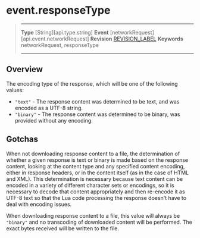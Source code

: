 # event.responseType

> --------------------- ------------------------------------------------------------------------------------------
> __Type__              [String][api.type.string]
> __Event__             [networkRequest][api.event.networkRequest]
> __Revision__          [REVISION_LABEL](REVISION_URL)
> __Keywords__          networkRequest, responseType
> --------------------- ------------------------------------------------------------------------------------------

## Overview

The encoding type of the response, which will be one of the following values:

* `"text"` - The response content was determined to be text, and was encoded as a UTF-8 string.
* `"binary"` - The response content was determined to be binary, was provided without any encoding.

## Gotchas

When not downloading response content to a file, the determination of whether a given response is text or binary is made based on the response content, looking at the content type and any specified content encoding, either in response headers, or in the content itself (as in the case of HTML and XML).  This determination is necessary because text content can be encoded in a variety of different character sets or encodings, so it is necessary to decode that content appropriately and then re-encode it as UTF-8 text so that the Lua code processing the response doesn't have to deal with encoding issues.

When downloading response content to a file, this value will always be `"binary"` and no transcoding of downloaded content will be performed.  The exact bytes received will be written to the file.
